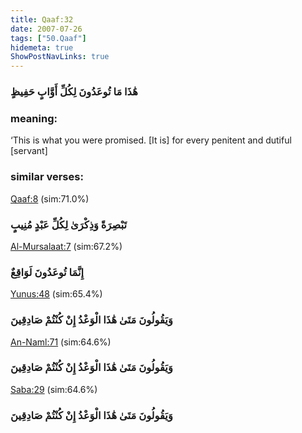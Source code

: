 ```yaml
---
title: Qaaf:32
date: 2007-07-26
tags: ["50.Qaaf"]
hidemeta: true 
ShowPostNavLinks: true 
---
```

### هَٰذَا مَا تُوعَدُونَ لِكُلِّ أَوَّابٍ حَفِيظٍ
### meaning: 
‘This is what you were promised. [It is] for every penitent and dutiful [servant]
### similar verses: 

[Qaaf:8](/50/8) (sim:71.0%)

### تَبْصِرَةً وَذِكْرَىٰ لِكُلِّ عَبْدٍ مُنِيبٍ

[Al-Mursalaat:7](/77/7) (sim:67.2%)

### إِنَّمَا تُوعَدُونَ لَوَاقِعٌ

[Yunus:48](/10/48) (sim:65.4%)

### وَيَقُولُونَ مَتَىٰ هَٰذَا الْوَعْدُ إِنْ كُنْتُمْ صَادِقِينَ

[An-Naml:71](/27/71) (sim:64.6%)

### وَيَقُولُونَ مَتَىٰ هَٰذَا الْوَعْدُ إِنْ كُنْتُمْ صَادِقِينَ

[Saba:29](/34/29) (sim:64.6%)

### وَيَقُولُونَ مَتَىٰ هَٰذَا الْوَعْدُ إِنْ كُنْتُمْ صَادِقِينَ
